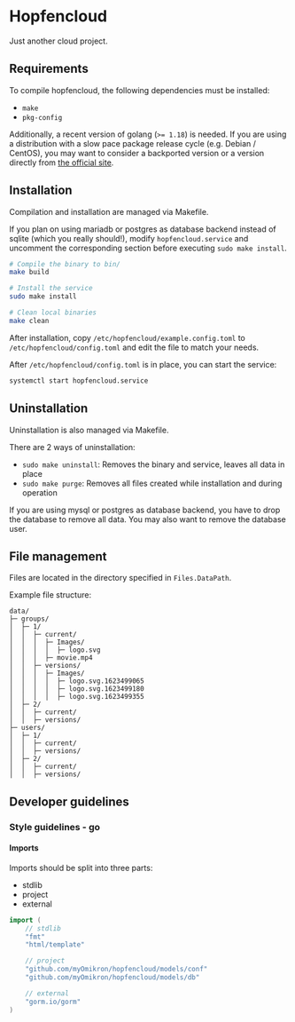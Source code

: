 # Hopfencloud

Just another cloud project.

## Requirements

To compile hopfencloud, the following dependencies must be installed:
- `make`
- `pkg-config`

Additionally, a recent version of golang (`>= 1.18`) is needed.
If you are using a distribution with a slow pace package release cycle
(e.g. Debian / CentOS), you may want to consider a backported version or
a version directly from [the official site](https://go.dev/doc/install).

## Installation

Compilation and installation are managed via Makefile.

If you plan on using mariadb or postgres as database backend instead of
sqlite (which you really should!), modify `hopfencloud.service` and uncomment
the corresponding section before executing `sudo make install`.

```bash
# Compile the binary to bin/
make build

# Install the service
sudo make install

# Clean local binaries
make clean
```

After installation, copy `/etc/hopfencloud/example.config.toml` to
`/etc/hopfencloud/config.toml` and edit the file to match your needs.

After `/etc/hopfencloud/config.toml` is in place, you can start the service:

```bash
systemctl start hopfencloud.service
```

## Uninstallation

Uninstallation is also managed via Makefile.

There are 2 ways of uninstallation:
- `sudo make uninstall`:
Removes the binary and service, leaves all data in place
- `sudo make purge`:
Removes all files created while installation and during operation

If you are using mysql or postgres as database backend, you have to drop the
database to remove all data. You may also want to remove the database user.

## File management

Files are located in the directory specified in `Files.DataPath`.

Example file structure:
```
data/
├─ groups/
│  ├─ 1/
│  │  ├─ current/
│  │  │  ├─ Images/
│  │  │  │  ├─ logo.svg
│  │  │  ├─ movie.mp4
│  │  ├─ versions/
│  │  │  ├─ Images/
│  │  │  │  ├─ logo.svg.1623499065
│  │  │  │  ├─ logo.svg.1623499180
│  │  │  │  ├─ logo.svg.1623499355
│  ├─ 2/
│  │  ├─ current/
│  │  ├─ versions/
├─ users/
│  ├─ 1/
│  │  ├─ current/
│  │  ├─ versions/
│  ├─ 2/
│  │  ├─ current/
│  │  ├─ versions/
```

## Developer guidelines

### Style guidelines - go

#### Imports

Imports should be split into three parts:
- stdlib
- project
- external

```go
import (
    // stdlib
    "fmt"
    "html/template"

    // project
    "github.com/myOmikron/hopfencloud/models/conf"
    "github.com/myOmikron/hopfencloud/models/db"

    // external
    "gorm.io/gorm"
)
```
